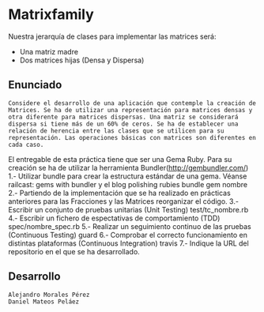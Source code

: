 # Matrixfamily

Nuestra jerarquía de clases para implementar las matrices será:
- Una matriz madre
- Dos matrices hijas (Densa y Dispersa)

## Enunciado
	Considere el desarrollo de una aplicación que contemple la creación de Matrices. Se ha de utilizar una representación para matrices densas y otra diferente para matrices dispersas. Una matriz se considerará dispersa si tiene más de un 60% de ceros. Se ha de establecer una relación de herencia entre las clases que se utilicen para su representación. Las operaciones básicas con matrices son diferentes en cada caso.
El entregable de esta práctica tiene que ser una Gema Ruby. Para su creación se ha de utilizar la herramienta Bundler(http://gembundler.com/)
1.- Utilizar bundle para crear la estructura estándar de una gema.
Véanse railcast: gems with bundler y el blog polishing rubies
bundle gem nombre
2.- Partiendo de la implementación que se ha realizado en prácticas anteriores para las Fracciones y las Matrices reorganizar el código.
3.- Escribir un conjunto de pruebas unitarias (Unit Testing)
test/tc_nombre.rb
4.- Escribir un fichero de espectativas de comportamiento (TDD)
spec/nombre_spec.rb
5.- Realizar un seguimiento continuo de las pruebas (Continuous Testing)
guard
6.- Comprobar el correcto funcionamiento en distintas plataformas (Continuous Integration)
travis
7.- Indique la URL del repositorio en el que se ha desarrollado.

## Desarrollo
	Alejandro Morales Pérez
	Daniel Mateos Peláez

